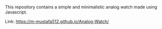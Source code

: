 This repository contains a simple and minimalistic analog watch made using Javascript.

Link: https://m-mustafa512.github.io/Analog-Watch/
